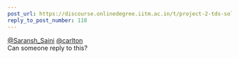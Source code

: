 ```yaml
---
post_url: https://discourse.onlinedegree.iitm.ac.in/t/project-2-tds-solver-discussion-thread/169029/131
reply_to_post_number: 118
---
```

[@Saransh\_Saini](/u/saransh_saini) [@carlton](/u/carlton)  
Can someone reply to this? 